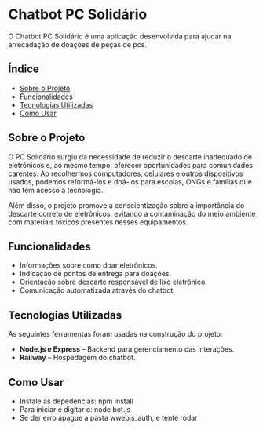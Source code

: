 # Chatbot PC Solidário

O Chatbot PC Solidário é uma aplicação desenvolvida para ajudar na arrecadação de doações de peças de pcs.

## Índice

- [Sobre o Projeto](#sobre-o-projeto)
- [Funcionalidades](#funcionalidades)
- [Tecnologias Utilizadas](#tecnologias-utilizadas)
- [Como Usar](#como-usar)


## Sobre o Projeto

O PC Solidário surgiu da necessidade de reduzir o descarte inadequado de eletrônicos e, ao mesmo tempo, oferecer oportunidades para comunidades carentes. Ao recolhermos computadores, celulares e outros dispositivos usados, podemos reformá-los e doá-los para escolas, ONGs e famílias que não têm acesso à tecnologia.

Além disso, o projeto promove a conscientização sobre a importância do descarte correto de eletrônicos, evitando a contaminação do meio ambiente com materiais tóxicos presentes nesses equipamentos.

## Funcionalidades

- Informações sobre como doar eletrônicos.
- Indicação de pontos de entrega para doações.
- Orientação sobre descarte responsável de lixo eletrônico.
- Comunicação automatizada através do chatbot.

## Tecnologias Utilizadas

As seguintes ferramentas foram usadas na construção do projeto:

- **Node.js e Express** – Backend para gerenciamento das interações.
- **Railway** – Hospedagem do chatbot.

## Como Usar
- Instale as depedencias: npm install
- Para iniciar é digitar o:  node bot.js 
- Se der erro apague a pasta wwebjs_auth, e tente rodar 
